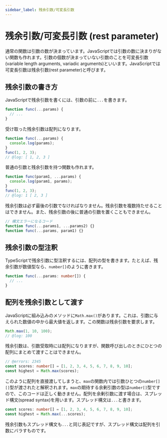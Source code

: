 ```yaml
---
sidebar_label: 残余引数/可変長引数
---
```


# 残余引数/可変長引数 (rest parameter)

通常の関数は引数の数が決まっています。JavaScriptでは引数の数に決まりがない関数も作れます。引数の個数が決まっていない引数のことを可変長引数(variable length arguments, variadic arguments)といいます。JavaScriptでは可変長引数は残余引数(rest parameter)と呼びます。

## 残余引数の書き方

JavaScriptで残余引数を書くには、引数の前に`...`を書きます。

```js twoslash
function func(...params) {
  // ...
}
```

受け取った残余引数は配列になります。

```js twoslash
function func(...params) {
  console.log(params);
}
func(1, 2, 3);
// @log: [ 1, 2, 3 ]
```

普通の引数と残余引数を持つ関数も作れます。

```js twoslash
function func(param1, ...params) {
  console.log(param1, params);
}
func(1, 2, 3);
// @log: 1 [ 2, 3 ]
```

残余引数は必ず最後の引数でなければなりません。残余引数を複数持たせることはできません。また、残余引数の後に普通の引数を置くこともできません。

```js twoslash
// 構文エラーになるコード
function func(...params1, ...params2) {}
function func(...params, param1) {}
```

## 残余引数の型注釈

TypeScriptで残余引数に型注釈するには、配列の型を書きます。たとえば、残余引数が数値型なら、`number[]`のように書きます。

```ts twoslash
function func(...params: number[]) {
  // ...
}
```

## 配列を残余引数として渡す

JavaScriptに組み込みのメソッドに`Math.max()`があります。これは、引数に与えられた数値の中から最大値を返します。この関数は残余引数を要求します。

```js twoslash
Math.max(1, 10, 100);
// @log: 100
```

残余引数は、引数受取時には配列になりますが、関数呼び出しのときにひとつの配列にまとめて渡すことはできません。

```ts twoslash
// @errors: 2345
const scores: number[] = [1, 2, 3, 4, 5, 6, 7, 8, 9, 10];
const highest = Math.max(scores);
```

このように配列を直接渡してしまうと、`max`の関数内では引数ひとつの`number[][]`型が渡されたと解釈されます。`max`の期待する余剰引数の型は`number[]`型ですので、このコードは正しく動きません。配列を余剰引数に渡す場合は、スプレッド構文(spread syntax)を用います。スプレッド構文は`...`と書きます。

```ts twoslash
const scores: number[] = [1, 2, 3, 4, 5, 6, 7, 8, 9, 10];
const highest = Math.max(...scores);
```

残余引数もスプレッド構文も`...`と同じ表記ですが、スプレッド構文は配列を引数にバラすものです。
